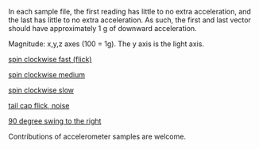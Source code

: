 In each sample file, the first reading has little to no extra acceleration, and the last has little to no extra acceleration.  As such, the first and last vector should have approximately 1 g of downward acceleration.

Magnitude: x,y,z axes (100 = 1g).  The y axis is the light axis.


[spin clockwise fast (flick)](https://www.youtube.com/watch?v=dARVKotoRBo)

[spin clockwise medium](http://www.youtube.com/watch?v=BdHF-I6nGoY)

[spin clockwise slow](http://www.youtube.com/watch?v=vIgSVww_OrY)

[tail cap flick, noise](http://www.youtube.com/watch?v=qUBKOs5Uozw)

[90 degree swing to the right](http://www.youtube.com/watch?v=kgK-K68B41w)


Contributions of accelerometer samples are welcome.
